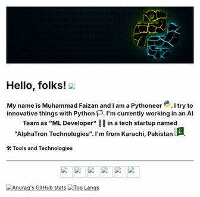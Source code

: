 <!--
### Hi there 👋
-->
![python cover img](resources/python-4785225.jpg)
# Hello, folks! <img src="https://raw.githubusercontent.com/MartinHeinz/MartinHeinz/master/wave.gif" width="30px">
<h3 align='center'>My name is Muhammad Faizan and I am a Pythoneer <img height="20" width="20" src="resources/giphy.gif">. I try to innovative things with Python 🏳️. I'm currently working in an AI Team as "ML Developer" 👨‍💻 in a tech startup named "AlphaTron Technologies". I'm from Karachi, Pakistan <img height="25" width="25" src="resources/pakistan.png">.</h3>

#### 🛠️ Tools and Technologies
----
<p align="center">
  <img height="32" width="32" src="https://unpkg.com/simple-icons@v4/icons/tensorflow.svg" /> <img height="32" width="32" src="https://unpkg.com/simple-icons@v4/icons/keras.svg" /> <img height="32" width="32" src="https://unpkg.com/simple-icons@v4/icons/python.svg" /> <img height="32" width="32" src="https://unpkg.com/simple-icons@v4/icons/anaconda.svg" /> <img height="32" width="32" src="https://unpkg.com/simple-icons@v4/icons/jupyter.svg" /> <img height="32" width="32" src="https://unpkg.com/simple-icons@v4/icons/pycharm.svg" />
</p>

[![Anurag's GitHub stats](https://github-readme-stats.vercel.app/api?username=qfaizan401&show_icons=true)](https://github.com/anuraghazra/github-readme-stats)
[![Top Langs](https://github-readme-stats.vercel.app/api/top-langs/?username=qfaizan401&layout=compact)](https://github.com/anuraghazra/github-readme-stats)




<!--
**qfaizan401/qfaizan401** is a ✨ _special_ ✨ repository because its `README.md` (this file) appears on your GitHub profile.

Here are some ideas to get you started:

- 🔭 I’m currently working on ...
- 🌱 I’m currently learning ...
- 👯 I’m looking to collaborate on ...
- 🤔 I’m looking for help with ...
- 💬 Ask me about ...
- 📫 How to reach me: ...
- 😄 Pronouns: ...
- ⚡ Fun fact: ...
-->
